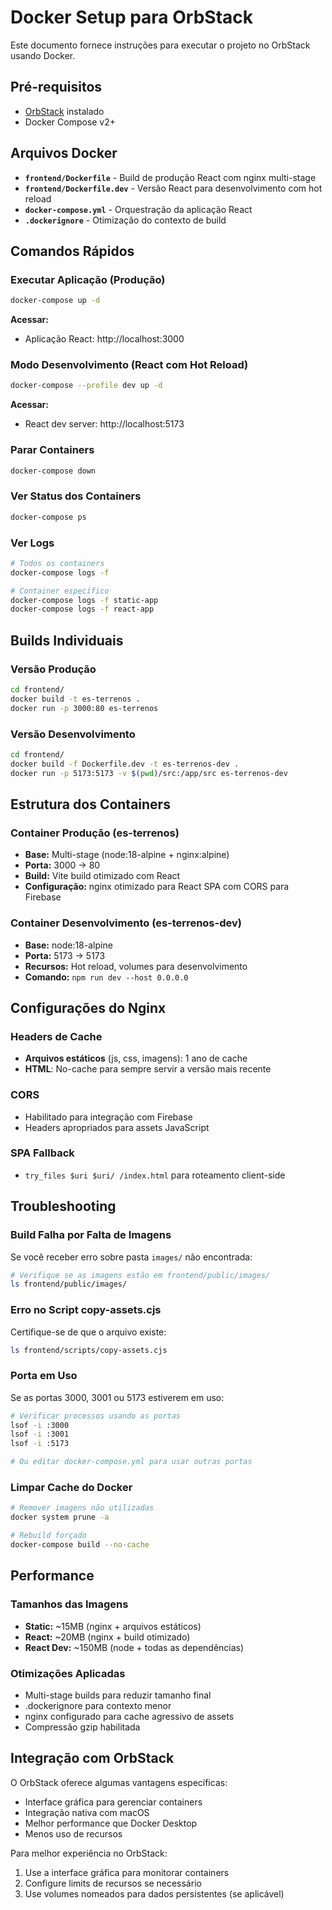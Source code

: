# Docker Setup para OrbStack

Este documento fornece instruções para executar o projeto no OrbStack usando Docker.

## Pré-requisitos

- [OrbStack](https://orbstack.dev/) instalado
- Docker Compose v2+

## Arquivos Docker

- **`frontend/Dockerfile`** - Build de produção React com nginx multi-stage
- **`frontend/Dockerfile.dev`** - Versão React para desenvolvimento com hot reload
- **`docker-compose.yml`** - Orquestração da aplicação React
- **`.dockerignore`** - Otimização do contexto de build

## Comandos Rápidos

### Executar Aplicação (Produção)
```bash
docker-compose up -d
```

**Acessar:**
- Aplicação React: http://localhost:3000

### Modo Desenvolvimento (React com Hot Reload)
```bash
docker-compose --profile dev up -d
```

**Acessar:**
- React dev server: http://localhost:5173

### Parar Containers
```bash
docker-compose down
```

### Ver Status dos Containers
```bash
docker-compose ps
```

### Ver Logs
```bash
# Todos os containers
docker-compose logs -f

# Container específico
docker-compose logs -f static-app
docker-compose logs -f react-app
```

## Builds Individuais

### Versão Produção
```bash
cd frontend/
docker build -t es-terrenos .
docker run -p 3000:80 es-terrenos
```

### Versão Desenvolvimento
```bash
cd frontend/
docker build -f Dockerfile.dev -t es-terrenos-dev .
docker run -p 5173:5173 -v $(pwd)/src:/app/src es-terrenos-dev
```

## Estrutura dos Containers

### Container Produção (es-terrenos)
- **Base:** Multi-stage (node:18-alpine + nginx:alpine)
- **Porta:** 3000 → 80
- **Build:** Vite build otimizado com React
- **Configuração:** nginx otimizado para React SPA com CORS para Firebase

### Container Desenvolvimento (es-terrenos-dev)
- **Base:** node:18-alpine
- **Porta:** 5173 → 5173
- **Recursos:** Hot reload, volumes para desenvolvimento
- **Comando:** `npm run dev --host 0.0.0.0`

## Configurações do Nginx

### Headers de Cache
- **Arquivos estáticos** (js, css, imagens): 1 ano de cache
- **HTML**: No-cache para sempre servir a versão mais recente

### CORS
- Habilitado para integração com Firebase
- Headers apropriados para assets JavaScript

### SPA Fallback
- `try_files $uri $uri/ /index.html` para roteamento client-side

## Troubleshooting

### Build Falha por Falta de Imagens
Se você receber erro sobre pasta `images/` não encontrada:
```bash
# Verifique se as imagens estão em frontend/public/images/
ls frontend/public/images/
```

### Erro no Script copy-assets.cjs
Certifique-se de que o arquivo existe:
```bash
ls frontend/scripts/copy-assets.cjs
```

### Porta em Uso
Se as portas 3000, 3001 ou 5173 estiverem em uso:
```bash
# Verificar processos usando as portas
lsof -i :3000
lsof -i :3001
lsof -i :5173

# Ou editar docker-compose.yml para usar outras portas
```

### Limpar Cache do Docker
```bash
# Remover imagens não utilizadas
docker system prune -a

# Rebuild forçado
docker-compose build --no-cache
```

## Performance

### Tamanhos das Imagens
- **Static:** ~15MB (nginx + arquivos estáticos)
- **React:** ~20MB (nginx + build otimizado)
- **React Dev:** ~150MB (node + todas as dependências)

### Otimizações Aplicadas
- Multi-stage builds para reduzir tamanho final
- .dockerignore para contexto menor
- nginx configurado para cache agressivo de assets
- Compressão gzip habilitada

## Integração com OrbStack

O OrbStack oferece algumas vantagens específicas:
- Interface gráfica para gerenciar containers
- Integração nativa com macOS
- Melhor performance que Docker Desktop
- Menos uso de recursos

Para melhor experiência no OrbStack:
1. Use a interface gráfica para monitorar containers
2. Configure limits de recursos se necessário
3. Use volumes nomeados para dados persistentes (se aplicável)